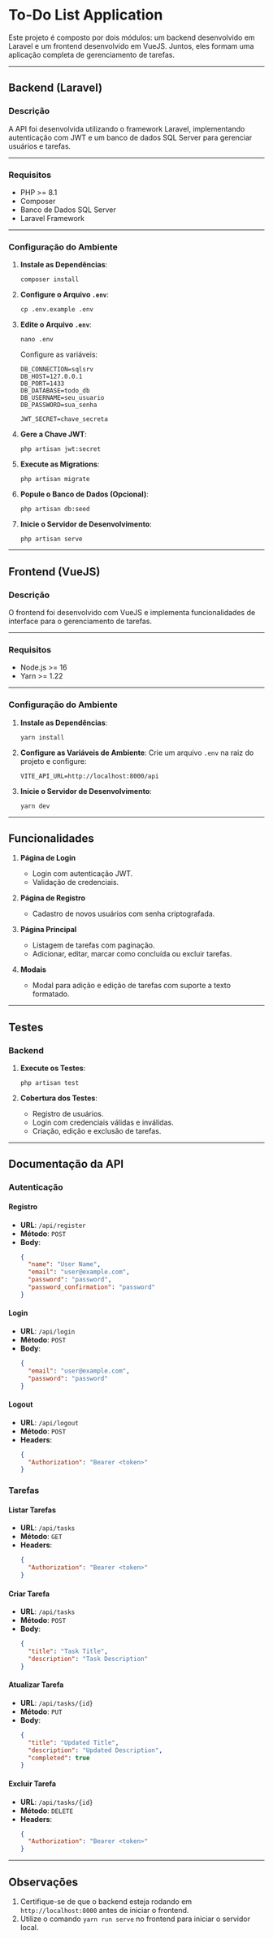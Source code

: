# To-Do List Application

Este projeto é composto por dois módulos: um backend desenvolvido em Laravel e um frontend desenvolvido em VueJS. Juntos, eles formam uma aplicação completa de gerenciamento de tarefas.

---

## Backend (Laravel)

### Descrição

A API foi desenvolvida utilizando o framework Laravel, implementando autenticação com JWT e um banco de dados SQL Server para gerenciar usuários e tarefas.

---

### Requisitos

- PHP >= 8.1
- Composer
- Banco de Dados SQL Server
- Laravel Framework

---

### Configuração do Ambiente

1. **Instale as Dependências**:

   ```
   composer install
   ```

2. **Configure o Arquivo `.env`**:

   ```
   cp .env.example .env
   ```

3. **Edite o Arquivo `.env`**:

   ```
   nano .env
   ```

   Configure as variáveis:

   ```
   DB_CONNECTION=sqlsrv
   DB_HOST=127.0.0.1
   DB_PORT=1433
   DB_DATABASE=todo_db
   DB_USERNAME=seu_usuario
   DB_PASSWORD=sua_senha

   JWT_SECRET=chave_secreta
   ```

4. **Gere a Chave JWT**:

   ```
   php artisan jwt:secret
   ```

5. **Execute as Migrations**:

   ```
   php artisan migrate
   ```

6. **Popule o Banco de Dados (Opcional)**:

   ```
   php artisan db:seed
   ```

7. **Inicie o Servidor de Desenvolvimento**:
   ```
   php artisan serve
   ```

---

## Frontend (VueJS)

### Descrição

O frontend foi desenvolvido com VueJS e implementa funcionalidades de interface para o gerenciamento de tarefas.

---

### Requisitos

- Node.js >= 16
- Yarn >= 1.22

---

### Configuração do Ambiente

1. **Instale as Dependências**:

   ```
   yarn install
   ```

2. **Configure as Variáveis de Ambiente**:
   Crie um arquivo `.env` na raiz do projeto e configure:

   ```
   VITE_API_URL=http://localhost:8000/api
   ```

3. **Inicie o Servidor de Desenvolvimento**:
   ```
   yarn dev
   ```

---

## Funcionalidades

1. **Página de Login**

   - Login com autenticação JWT.
   - Validação de credenciais.

2. **Página de Registro**

   - Cadastro de novos usuários com senha criptografada.

3. **Página Principal**

   - Listagem de tarefas com paginação.
   - Adicionar, editar, marcar como concluída ou excluir tarefas.

4. **Modais**
   - Modal para adição e edição de tarefas com suporte a texto formatado.

---

## Testes

### Backend

1. **Execute os Testes**:

   ```
   php artisan test
   ```

2. **Cobertura dos Testes**:
   - Registro de usuários.
   - Login com credenciais válidas e inválidas.
   - Criação, edição e exclusão de tarefas.

---

## Documentação da API

### Autenticação

#### Registro

- **URL**: `/api/register`
- **Método**: `POST`
- **Body**:
  ```json
  {
    "name": "User Name",
    "email": "user@example.com",
    "password": "password",
    "password_confirmation": "password"
  }
  ```

#### Login

- **URL**: `/api/login`
- **Método**: `POST`
- **Body**:
  ```json
  {
    "email": "user@example.com",
    "password": "password"
  }
  ```

#### Logout

- **URL**: `/api/logout`
- **Método**: `POST`
- **Headers**:
  ```json
  {
    "Authorization": "Bearer <token>"
  }
  ```

### Tarefas

#### Listar Tarefas

- **URL**: `/api/tasks`
- **Método**: `GET`
- **Headers**:
  ```json
  {
    "Authorization": "Bearer <token>"
  }
  ```

#### Criar Tarefa

- **URL**: `/api/tasks`
- **Método**: `POST`
- **Body**:
  ```json
  {
    "title": "Task Title",
    "description": "Task Description"
  }
  ```

#### Atualizar Tarefa

- **URL**: `/api/tasks/{id}`
- **Método**: `PUT`
- **Body**:
  ```json
  {
    "title": "Updated Title",
    "description": "Updated Description",
    "completed": true
  }
  ```

#### Excluir Tarefa

- **URL**: `/api/tasks/{id}`
- **Método**: `DELETE`
- **Headers**:
  ```json
  {
    "Authorization": "Bearer <token>"
  }
  ```

---

## Observações

1. Certifique-se de que o backend esteja rodando em `http://localhost:8000` antes de iniciar o frontend.
2. Utilize o comando `yarn run serve` no frontend para iniciar o servidor local.
